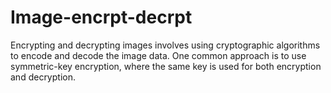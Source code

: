 # Image-encrpt-decrpt
Encrypting and decrypting images involves using cryptographic algorithms to encode and decode the image data. One common approach is to use symmetric-key encryption, where the same key is used for both encryption and decryption.
